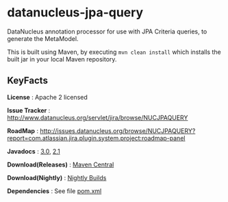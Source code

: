 datanucleus-jpa-query
=====================

DataNucleus annotation processor for use with JPA Criteria queries, to generate the MetaModel.

This is built using Maven, by executing `mvn clean install` which installs the built jar in your local Maven
repository.


KeyFacts
--------
__License__ : Apache 2 licensed

__Issue Tracker__ : http://www.datanucleus.org/servlet/jira/browse/NUCJPAQUERY

__RoadMap__ : http://issues.datanucleus.org/browse/NUCJPAQUERY?report=com.atlassian.jira.plugin.system.project:roadmap-panel

__Javadocs__ : [3.0](http://www.datanucleus.org/javadocs/jpa.query/3.0/), [2.1](http://www.datanucleus.org/javadocs/jpa.query/2.1/)

__Download(Releases)__ : [Maven Central](http://central.maven.org/maven2/org/datanucleus/datanucleus-jpa-query)

__Download(Nightly)__ : [Nightly Builds](http://central.maven.org/maven2/org/datanucleus/datanucleus-jpa-query)

__Dependencies__ : See file [pom.xml](pom.xml)
